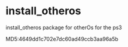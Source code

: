 install_otheros
===============

install_otheros package for otherOs for the ps3

MD5:4649dd1c702e7dc60ad49ccb3aa96a5b
